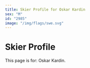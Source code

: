 ```yaml
---
title: Skier Profile for Oskar Kardin
sex: "M"
id: "2985"
image: "/img/flags/swe.svg" 
---
```


# Skier Profile

This page is for: Oskar Kardin.
    